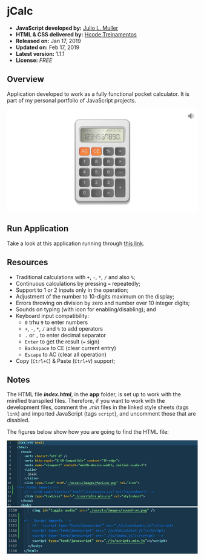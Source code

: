 
# jCalc

- **JavaScript developed by:** [Julio L. Muller](https://www.jjsolutions.net/)
- **HTML & CSS delivered by:** [Hcode Treinamentos](https://www.hcode.com.br)
- **Released on:** Jan 17, 2019
- **Updated on:** Feb 17, 2019
- **Latest version:** 1.1.1
- **License:** *FREE*

## Overview

Application developed to work as a fully functional pocket calculator. It is part of my personal portfolio of JavaScript projects.

![Application Overview](./app-overview.jpg)

## Run Application

Take a look at this application running through [this link](http://jcalc.jjsolutions.net/).

## Resources

- Traditional calculations with `+`, `-`, `*`, `/` and also `%`;
- Continuous calculations by pressing `=` repeatedly;
- Support to 1 or 2 inputs only in the operation;
- Adjustment of the number to 10-digits maximum on the display;
- Errors throwing on division by zero and number over 10 integer digits;
- Sounds on typing (with icon for enabling/disabling); and
- Keyboard input compatibility:
  - `0` trhu `9` to enter numbers
  - `+`, `-`, `*`, `/` and `%` to add operators
  - `.` or `,` to enter decimal separator
  - `Enter` to get the result (`=` sign)
  - `Backspace` to CE (clear current entry)
  - `Escape` to AC (clear all operation)
- Copy (`Ctrl+C`) & Paste (`Ctrl+V`) support;

## Notes

The HTML file ***index.html***, in the **app** folder, is set up to work with the minified transpiled files. Therefore, if you want to work with the development files, comment the *.min* files in the linked style sheets (tags `link`) and imported JavaScript (tags `script`), and uncomment those that are disabled.

The figures below show how you are going to find the HTML file:

![Styles Links](./css-dev-prod.jpg)
![Scripts Imports](./js-dev-prod.jpg)

